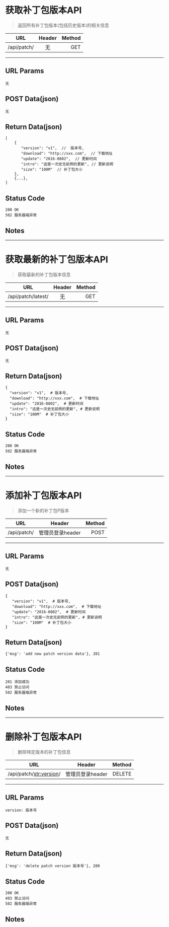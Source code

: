 # 获取补丁包版本API

> 返回所有补丁包版本(包括历史版本)的相关信息

| URL |  Header | Method |
| ------------- |:-------------:| -----:|
| /api/patch/ | 无 | GET |

<hr/>

## URL Params

    无

## POST Data(json)

    无

## Return Data(json)

    [
        {
           "version": "v1",  //  版本号,
           "download": "http://xxx.com",  // 下载地址
           "update": "2016-0802",  // 更新时间
           "intro": "这是一次史无前例的更新", // 更新说明
           "size": "100M"  // 补丁包大小
        },
        {...},
    ]

## Status Code

    200 OK
    502 服务器端异常

## Notes

<hr/>

# 获取最新的补丁包版本API

> 获取最新的补丁包版本信息

| URL |  Header | Method |
| ------------- |:-------------:| -----:|
|  /api/patch/latest/ | 无 | GET |

<hr/>

## URL Params

    无

## POST Data(json)

    无

## Return Data(json)

    {
      "version": "v1",  # 版本号,
      "download": "http://xxx.com",  # 下载地址
      "update": "2016-0802",  # 更新时间
      "intro": "这是一次史无前例的更新", # 更新说明
      "size": "100M"  # 补丁包大小
    }

## Status Code

    200 OK
    502 服务器端异常

## Notes

<hr/>

# 添加补丁包版本API

> 添加一个新的补丁包P版本

| URL |  Header | Method |
| ------------- |:-------------:| -----:|
| /api/patch/ | 管理员登录header | POST |

<hr/>

## URL Params

    无

## POST Data(json)

    {
       "version": "v1",  # 版本号,
       "download": "http://xxx.com",  # 下载地址
       "update": "2016-0802",  # 更新时间
       "intro": "这是一次史无前例的更新", # 更新说明
       "size": "100M"  # 补丁包大小
    }

## Return Data(json)

    {'msg': 'add new patch version data'}, 201

## Status Code

    201 添加成功
    403 禁止访问
    502 服务器端异常

## Notes

<hr/>

# 删除补丁包版本API

> 删除特定版本的补丁包信息

| URL |  Header | Method |
| ------------- |:-------------:| -----:|
| /api/patch/<str:version>/ | 管理员登录header | DELETE |

<hr/>

## URL Params

    version: 版本号

## POST Data(json)

    无

## Return Data(json)

    {'msg': 'delete patch version 版本号'}, 200

## Status Code

    200 OK
    403 禁止访问
    502 服务器端异常

## Notes
